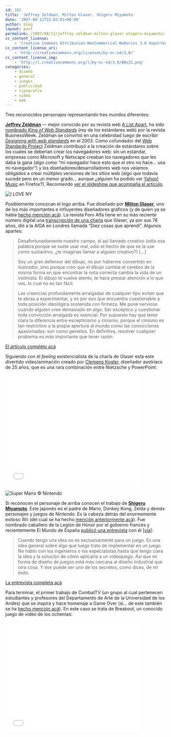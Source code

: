 ```yaml
---
id: 102
title: 'Jeffrey Zeldman, Milton Glaser, Shigeru Miyamoto'
date: '2007-08-11T22:03:01+00:00'
author: blog
layout: post
permalink: /2007/08/11/jeffrey-zeldman-milton-glaser-shigeru-miyamoto/
cc_content_license:
    - 'Creative Commons Attribution-NonCommercial-NoDerivs 3.0 Unported'
cc_content_license_uri:
    - 'http://creativecommons.org/licenses/by-nc-nd/3.0/'
cc_content_license_img:
    - 'http://i.creativecommons.org/l/by-nc-nd/3.0/88x31.png'
categories:
    - diseño
    - general
    - juegos
    - publicidad
    - tipografí­a
    - video
    - web
---
```


Tres reconocidos personajes representando tres mundos diferentes:

**[Jeffrey Zeldman](http://www.zeldman.com/ "sitio web oficial")** — mejor conocido por su revista web [A List Apart](http://www.alistapart.com/ "sitio web oficial"), ha sido [nombrado *King of Web Standards*](http://www.businessweek.com/innovate/content/aug2007/id2007086_670396.htm) (rey de los estándares web) por la revista BusinessWeek. Zeldman se convirtió en una celebridad luego de escribir *[Designing with web standards](http://www.amazon.com/gp/redirect.html?ie=UTF8&location=http%3A%2F%2Fwww.amazon.com%2FDesigning-Web-Standards-Jeffrey-Zeldman%2Fdp%2F0321385551&tag=maurigiral-20&linkCode=ur2&camp=1789&creative=9325)* en el 2003. Como cofundador del [Web Standards Project](http://www.webstandards.org/ "sitio web oficial") Zeldman contribuyó a la creación de estándares sobre los cuales se deberían crear los navegadores web: sin un estándar, empresas como Microsoft y Netscape creaban los navegadores que les daba la gana (algo como “mi navegador hace esto que el otro no hace… usa mi navegador”) y los diseñadores/desarrolladores web nos veíamos obligados a crear múltiples versiones de los sitios web (algo que todavía sucede pero en un menor grado… aunque ¿alguien ha podido ver [Yahoo! Music](http://music.yahoo.com/ "la emisora aún no funciona en Firefox") en Firefox?). Recomiendo [ver el slideshow que acompaña el artículo](http://images.businessweek.com/ss/07/08/0806_zeldman_2/index_01.htm).

![I LOVE NY](/blog/assets/uploads/2007/08/glaser.jpg)

Posiblemente conozcan el logo arriba. Fue diseñado por **[Milton Glaser](http://miltonglaser.com/)**, uno de los más importantes e influyentes diseñadores gráficos (y de quien ya se había [hecho mención acá](http://www.mauriciogiraldo.com/blog/2007/01/25/hillman-curtis-ted-talks/ "mga/blog: Hillman Curtis - Ted Talks")). La revista Foro Alfa tiene en su más reciente número digital una [transcripción de una charla](http://www.foroalfa.com/A.php/Diez_cosas_que_aprendi/103 "Diez Cosas Que Aprendí - Milton Glaser en Foro Alfa") que Glaser, ya por sus 78 años, dió a la AIGA en Londres llamada “Diez cosas que aprendí”. Algunos apartes:

> Desafortunadamente nuestro campo, el así llamado creativo (odio esa palabra porque se suele usar mal, odio el hecho de que se la use como sustantivo, ¿te imaginas llamar a alguien creativo?) \[…\]
> 
> Soy un gran defensor del dibujo, no por haberme convertido en ilustrador, sino porque creo que el dibujo cambia el cerebro de la misma forma en que encontrar la nota correcta cambia la vida de un violinista. El dibujo te vuelve atento, te hace prestar atención a lo que ves, lo cual no es tan fácil.
> 
> Las creencias profundamente arraigadas de cualquier tipo evitan que te abras a experimentar, y es por eso que encuentro cuestionable a toda posición ideológica sostenida con firmeza. Me pone nervioso cuando alguien cree demasiado en algo. Ser escéptico y cuestionar toda convicción arraigada es esencial. Por supuesto hay que tener clara la diferencia entre escepticismo y cinismo, porque el cinismo es tan restrictivo a la propia apertura al mundo como las convicciones apasionadas: son como gemelos. En definitiva, resolver cualquier problema es más importante que tener razón.

[El artículo completo acá](http://www.foroalfa.com/A.php/Diez_cosas_que_aprendi/103 "Diez Cosas Que Aprendí - Milton Glaser en Foro Alfa")

Siguiendo con el *feeling* existencialista de la charla de Glaser está este divertido video/animación creado por [Clemens Kogler](http://www.clemenskogler.net/ "sitio web personal"), diseñador austriaco de 25 años, que es una rara combinación entre Nietzsche y PowerPoint:

<object classid="clsid:d27cdb6e-ae6d-11cf-96b8-444553540000" codebase="http://download.macromedia.com/pub/shockwave/cabs/flash/swflash.cab#version=6,0,40,0" height="350" width="425"><param name="src" value="http://www.youtube.com/v/lWWKBY7gx_0"></param><param name="wmode" value="transparent"></param><embed height="350" src="//www.youtube.com/v/lWWKBY7gx_0" type="application/x-shockwave-flash" width="425" wmode="transparent"></embed></object>

![Super Mario © Nintendo](/blog/assets/uploads/2007/08/mario.gif)

Si reconocen el personaje de arriba conocen el trabajo de **[Shigeru Miyamoto](http://en.wikipedia.org/wiki/Shigeru_Miyamoto "Shigeru Miyamoto en Wikipedia")**. Este japonés es el padre de Mario, Donkey Kong, Zelda y demás personajes y juegos de Nintendo. Es la cabeza detrás del enormemente exitoso Wii (del cual se ha hecho [mención anteriormente acá](http://www.mauriciogiraldo.com/blog/2007/01/30/wii-rule/ "mga/blog: Wii rule")). Fue nombrado caballero de la Legión de Honor por el gobierno francés y recientemente El Mundo de España [publicó una entrevista](http://www.elmundo.es/suplementos/magazine/2007/410/1186053889.html "En Japón le idolatran más que a David Beckham - El Mundo") con él \[[vía](http://we-make-money-not-art.com/ "We make money not art")\]:

> Cuando tengo una idea no es exclusivamente para un juego. Es una idea general sobre algo que luego trato de implementar en un juego. No hablo con los ingenieros o los especialistas hasta que tengo clara la idea y la solución de cómo aplicarla a un videojuego. Así que mi forma de diseño de juegos está más cercana al diseño industrial que otra cosa. Y ése puede ser uno de los secretos, como dices, de mi éxito.

[La entrevista completa acá](http://www.elmundo.es/suplementos/magazine/2007/410/1186053889.html "En Japón le idolatran más que a David Beckham - El Mundo")

Para terminar, el primer trabajo de CombatTV (un grupo al cual pertenecen estudiantes y profesores del Departamento de Arte de la Universidad de los Andes) que se inspira y hace homenaje a Game Over (sí… de este también se ha [hecho mención acá](http://www.mauriciogiraldo.com/blog/2007/04/03/ze-frank-caratulas-juegos-de-video/ "mga/blog: Ze Frank, carátulas, juegos de video")). En este caso se trata de Breakout, un conocido juego de video de los ochentas:

<object classid="clsid:d27cdb6e-ae6d-11cf-96b8-444553540000" codebase="http://download.macromedia.com/pub/shockwave/cabs/flash/swflash.cab#version=6,0,40,0" height="350" width="425"><param name="src" value="http://www.youtube.com/v/hoAIOOdtaG8"></param><param name="wmode" value="transparent"></param><embed height="350" src="//www.youtube.com/v/hoAIOOdtaG8" type="application/x-shockwave-flash" width="425" wmode="transparent"></embed></object>